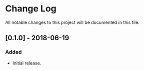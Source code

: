 # Change Log
All notable changes to this project will be documented in this file.

## [0.1.0] - 2018-06-19
### Added
- Initial release.
